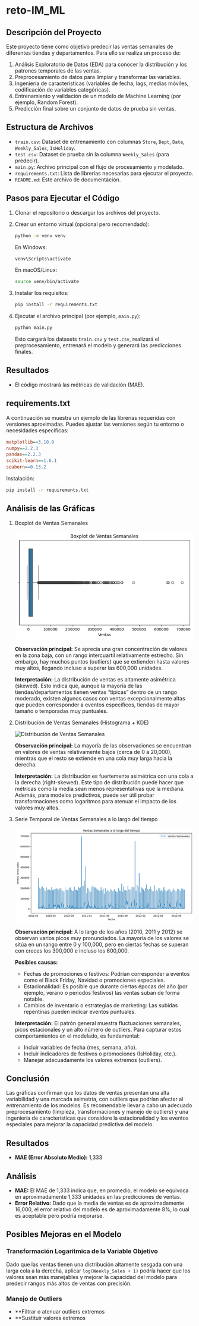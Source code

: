 # reto-IM_ML

## Descripción del Proyecto

Este proyecto tiene como objetivo predecir las ventas semanales de diferentes tiendas y departamentos. Para ello se realiza un proceso de:

1. Análisis Exploratorio de Datos (EDA) para conocer la distribución y los patrones temporales de las ventas.
2. Preprocesamiento de datos para limpiar y transformar las variables.
3. Ingeniería de características (variables de fecha, lags, medias móviles, codificación de variables categóricas).
4. Entrenamiento y validación de un modelo de Machine Learning (por ejemplo, Random Forest).
5. Predicción final sobre un conjunto de datos de prueba sin ventas.

## Estructura de Archivos

- `train.csv`: Dataset de entrenamiento con columnas `Store`, `Dept`, `Date`, `Weekly_Sales`, `IsHoliday`.
- `test.csv`: Dataset de prueba sin la columna `Weekly_Sales` (para predecir).
- `main.py`: Archivo principal con el flujo de procesamiento y modelado.
- `requirements.txt`: Lista de librerías necesarias para ejecutar el proyecto.
- `README.md`: Este archivo de documentación.

## Pasos para Ejecutar el Código

1. Clonar el repositorio o descargar los archivos del proyecto.

2. Crear un entorno virtual (opcional pero recomendado):

    ```bash
    python -m venv venv
    ```

    En Windows:

    ```bash
    venv\Scripts\activate
    ```

    En macOS/Linux:

    ```bash
    source venv/bin/activate
    ```

3. Instalar los requisitos:

    ```bash
    pip install -r requirements.txt
    ```

4. Ejecutar el archivo principal (por ejemplo, `main.py`):

    ```bash
    python main.py
    ```

    Esto cargará los datasets `train.csv` y `test.csv`, realizará el preprocesamiento, entrenará el modelo y generará las predicciones finales.

## Resultados

- El código mostrará las métricas de validación (MAE).

## requirements.txt

A continuación se muestra un ejemplo de las librerías requeridas con versiones aproximadas. Puedes ajustar las versiones según tu entorno o necesidades específicas:

```ini
matplotlib==3.10.0
numpy==2.2.3
pandas==2.2.3
scikit-learn==1.6.1
seaborn==0.13.2
```

Instalación:

```bash
pip install -r requirements.txt
```

## Análisis de las Gráficas

1. Boxplot de Ventas Semanales

    ![Boxplot de Ventas Semanales](boxplot.png)

    **Observación principal:** Se aprecia una gran concentración de valores en la zona baja, con un rango intercuartil relativamente estrecho. Sin embargo, hay muchos puntos (outliers) que se extienden hasta valores muy altos, llegando incluso a superar las 600,000 unidades.

    **Interpretación:** La distribución de ventas es altamente asimétrica (skewed). Esto indica que, aunque la mayoría de las tiendas/departamentos tienen ventas “típicas” dentro de un rango moderado, existen algunos casos con ventas excepcionalmente altas que pueden corresponder a eventos específicos, tiendas de mayor tamaño o temporadas muy puntuales.

2. Distribución de Ventas Semanales (Histograma + KDE)

    ![Distribución de Ventas Semanales](distribución_datos.png)

    **Observación principal:** La mayoría de las observaciones se encuentran en valores de ventas relativamente bajos (cerca de 0 a 20,000), mientras que el resto se extiende en una cola muy larga hacia la derecha.

    **Interpretación:** La distribución es fuertemente asimétrica con una cola a la derecha (right-skewed). Este tipo de distribución puede hacer que métricas como la media sean menos representativas que la mediana. Además, para modelos predictivos, puede ser útil probar transformaciones como logaritmos para atenuar el impacto de los valores muy altos.

3. Serie Temporal de Ventas Semanales a lo largo del tiempo

    ![Serie Temporal de Ventas Semanales](ventas_vs_date.png)

    **Observación principal:** A lo largo de los años (2010, 2011 y 2012) se observan varios picos muy pronunciados. La mayoría de los valores se sitúa en un rango entre 0 y 100,000, pero en ciertas fechas se superan con creces los 300,000 e incluso los 600,000.

    **Posibles causas:**

    - Fechas de promociones o festivos: Podrían corresponder a eventos como el Black Friday, Navidad o promociones especiales.
    - Estacionalidad: Es posible que durante ciertas épocas del año (por ejemplo, verano o periodos festivos) las ventas suban de forma notable.
    - Cambios de inventario o estrategias de marketing: Las subidas repentinas pueden indicar eventos puntuales.

    **Interpretación:** El patrón general muestra fluctuaciones semanales, picos estacionales y un alto número de outliers. Para capturar estos comportamientos en el modelado, es fundamental:

    - Incluir variables de fecha (mes, semana, año).
    - Incluir indicadores de festivos o promociones (IsHoliday, etc.).
    - Manejar adecuadamente los valores extremos (outliers).

## Conclusión

Las gráficas confirman que los datos de ventas presentan una alta variabilidad y una marcada asimetría, con outliers que podrían afectar al entrenamiento de los modelos. Es recomendable llevar a cabo un adecuado preprocesamiento (limpieza, transformaciones y manejo de outliers) y una ingeniería de características que considere la estacionalidad y los eventos especiales para mejorar la capacidad predictiva del modelo.

## Resultados

- **MAE (Error Absoluto Medio):** 1,333


## Análisis

- **MAE:** El MAE de 1,333 indica que, en promedio, el modelo se equivoca en aproximadamente 1,333 unidades en las predicciones de ventas.
- **Error Relativo:** Dado que la media de ventas es de aproximadamente 16,000, el error relativo del modelo es de aproximadamente 8%, lo cual es aceptable pero podría mejorarse.


## Posibles Mejoras en el Modelo

### Transformación Logarítmica de la Variable Objetivo

Dado que las ventas tienen una distribución altamente sesgada con una larga cola a la derecha, aplicar `log(Weekly_Sales + 1)` podría hacer que los valores sean más manejables y mejorar la capacidad del modelo para predecir rangos más altos de ventas con precisión.

### Manejo de Outliers

- **Filtrar o atenuar outliers extremos
- **Sustituir valores extremos




